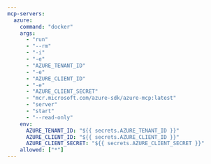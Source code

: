 ```yaml
---
mcp-servers:
  azure:
    command: "docker"
    args:
      - "run"
      - "--rm"
      - "-i"
      - "-e"
      - "AZURE_TENANT_ID"
      - "-e"
      - "AZURE_CLIENT_ID"
      - "-e"
      - "AZURE_CLIENT_SECRET"
      - "mcr.microsoft.com/azure-sdk/azure-mcp:latest"
      - "server"
      - "start"
      - "--read-only"
    env:
      AZURE_TENANT_ID: "${{ secrets.AZURE_TENANT_ID }}"
      AZURE_CLIENT_ID: "${{ secrets.AZURE_CLIENT_ID }}"
      AZURE_CLIENT_SECRET: "${{ secrets.AZURE_CLIENT_SECRET }}"
    allowed: ["*"]
---
```


<!--
## Azure MCP Server

This shared configuration provides the Microsoft Azure MCP Server with read-only access to Azure services.

The Azure MCP Server supercharges agentic workflows with Azure context across **40+ different Azure services**, including:

- 🔐 **Azure Key Vault** - Secrets and certificate management
- 💾 **Azure Storage** - Blob storage operations
- 🗄️ **Azure SQL Database** - Database management
- 🚌 **Azure Service Bus** - Message queuing
- 🎭 **Azure RBAC** - Access control management
- 📊 **Azure Monitor** - Monitoring and diagnostics
- 🌐 **Azure Virtual Network** - Network configuration
- 🖥️ **Azure Virtual Desktop** - Virtual desktop infrastructure
- 🤖 **Azure AI Foundry** - AI service integration
- 🏗️ **Azure Resource Groups** - Resource organization
- And many more...

### Configuration

This shared workflow runs the Azure MCP server in **read-only mode** using Docker, preventing any write operations to Azure resources.

**Container**: `mcr.microsoft.com/azure-sdk/azure-mcp:latest`

**Required Secrets**:
- `AZURE_TENANT_ID`: Your Azure tenant ID
- `AZURE_CLIENT_ID`: Your Azure client (application) ID
- `AZURE_CLIENT_SECRET`: Your Azure client secret

### Setup

1. Create an Azure Service Principal with read-only permissions:
   ```bash
   az ad sp create-for-rbac --name "gh-aw-readonly" --role Reader --scopes /subscriptions/{subscription-id}
   ```

2. Add the following secrets to your GitHub repository:
   - `AZURE_TENANT_ID`: Tenant ID from the service principal output
   - `AZURE_CLIENT_ID`: App ID from the service principal output
   - `AZURE_CLIENT_SECRET`: Password from the service principal output

3. Include this configuration in your workflow:
   ```yaml
   imports:
     - shared/mcp/azure.md
   ```

### Example Usage

```aw
---
on:
  issues:
    types: [opened]
permissions:
  contents: read
  issues: write
engine: claude
imports:
  - shared/mcp/azure.md
---

# Azure Resource Analyzer

Analyze Azure resources mentioned in issue #${{ github.event.issue.number }} and provide insights.

Review the issue content and identify any Azure resource references (subscription IDs, resource groups, storage accounts, etc.).

Use the Azure MCP tools to query information about these resources and provide a summary.
```

### Available Tools

All Azure MCP server tools are available with read-only access. Tools are organized by Azure service namespaces in the default mode.

For complete documentation of available services and tools, see:
- [Azure MCP Server Documentation](https://learn.microsoft.com/azure/developer/azure-mcp-server/)
- [Azure MCP Commands Reference](https://github.com/microsoft/mcp/blob/main/servers/Azure.Mcp.Server/docs/azmcp-commands.md)

### Security

- **Read-only mode**: The `--read-only` flag ensures only read operations are permitted
- **Credential security**: Azure credentials are handled securely via the Azure Identity SDK
- **Service Principal permissions**: Use a service principal with minimal Reader role

### More Information

- GitHub Repository: https://github.com/microsoft/mcp/tree/main/servers/Azure.Mcp.Server
- Docker Image: https://mcr.microsoft.com/artifact/mar/azure-sdk/azure-mcp
- License: MIT

-->
